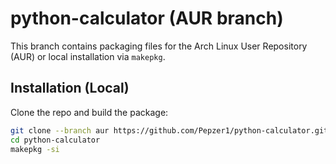 # python-calculator (AUR branch)

This branch contains packaging files for the Arch Linux User Repository (AUR) or local installation via `makepkg`.

## Installation (Local)

Clone the repo and build the package:

```bash
git clone --branch aur https://github.com/Pepzer1/python-calculator.git
cd python-calculator
makepkg -si
